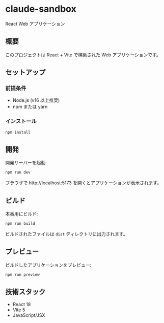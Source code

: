 # claude-sandbox

React Web アプリケーション

## 概要

このプロジェクトは React + Vite で構築された Web アプリケーションです。

## セットアップ

### 前提条件

- Node.js (v16 以上推奨)
- npm または yarn

### インストール

```bash
npm install
```

## 開発

開発サーバーを起動:

```bash
npm run dev
```

ブラウザで http://localhost:5173 を開くとアプリケーションが表示されます。

## ビルド

本番用にビルド:

```bash
npm run build
```

ビルドされたファイルは `dist` ディレクトリに出力されます。

## プレビュー

ビルドしたアプリケーションをプレビュー:

```bash
npm run preview
```

## 技術スタック

- React 18
- Vite 5
- JavaScript/JSX